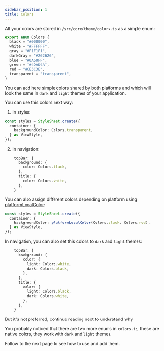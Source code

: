 ```yaml
---
sidebar_position: 1
title: Colors
---
```


All your colors are stored in `/src/core/theme/colors.ts` as a simple enum:

```typescript jsx
export enum Colors {
  black = "#000000",
  white = "#FFFFFF",
  gray = "#F1F1F1",
  darkGray = "#262626",
  blue = "#0A60FF",
  green = "#4DAD4A",
  red = "#CE3C3E",
  transparent = "transparent",
}
```

You can add here simple colors shared by both platforms and which will look the same in `dark` and `light` themes of your application.

You can use this colors next way:

1) In styles:

```typescript
const styles = StyleSheet.create({
  container: {
    backgroundColor: Colors.transparent,
  } as ViewStyle,
});
```

2) In navigation:

```typescript
    topBar: {
      background: {
        color: Colors.black,
      },
      title: {
        color: Colors.white,
      },
    }
```

You can also assign different colors depending on platform using [platformLocalColor](../helpers/color-helpers.md):

```typescript
const styles = StyleSheet.create({
  container: {
    backgroundColor: platformLocalColor(Colors.black, Colors.red),
  } as ViewStyle,
});
```

In navigation, you can also set this colors to `dark` and `light` themes:

```typescript
    topBar: {
      background: {
        color: {
          light: Colors.white,
          dark: Colors.black,
        },
      },
      title: {
        color: {
          light: Colors.black,
          dark: Colors.white,
        },
      },
    }
```

But it's not preferred, continue reading next to understand why

You probably noticed that there are two more enums in `colors.ts`, these are native colors, they work with `dark` and `light` themes.

Follow to the next page to see how to use and add them.

